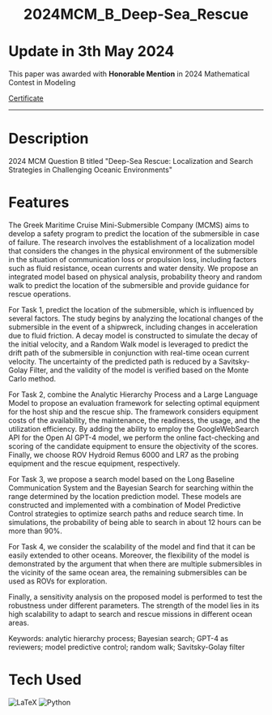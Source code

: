 <div align="center">
      <h1><br/>2024MCM_B_Deep-Sea_Rescue</h1>
     </div>


# Update in 3th May 2024
This paper was awarded with **Honorable Mention** in 2024 Mathematical Contest in Modeling

[Certificate](https://media.licdn.com/dms/image/D562DAQHkL9iMe0Nsiw/profile-treasury-image-shrink_800_800/0/1714711838322?e=1715432400&v=beta&t=G13kF18D3_6LS-VVvQxHU0Y9DEHbbNEj1IB3tiyyZXY)

---

# Description
2024 MCM Question B titled "Deep-Sea Rescue: Localization and Search Strategies in Challenging Oceanic Environments"

# Features
The Greek Maritime Cruise Mini-Submersible Company (MCMS) aims to develop a safety program to predict the location of the submersible in case of failure. The research involves the establishment of a localization model that considers the changes in the physical environment of the submersible in the situation of communication loss or propulsion loss, including factors such as fluid resistance, ocean currents and water density. We propose an integrated model based on physical analysis, probability theory and random walk to predict the location of the submersible and provide guidance for rescue operations.

For Task 1, predict the location of the submersible, which is influenced by several factors. The study begins by analyzing the locational changes of the submersible in the event of a shipwreck, including changes in acceleration due to fluid friction. A decay model is constructed to simulate the decay of the initial velocity, and a Random Walk model is leveraged to predict the drift path of the submersible in conjunction with real-time ocean current velocity. The uncertainty of the predicted path is reduced by a Savitsky-Golay Filter, and the validity of the model is verified based on the Monte Carlo method.

For Task 2, combine the Analytic Hierarchy Process and a Large Language Model to propose an evaluation framework for selecting optimal equipment for the host ship and the rescue ship. The framework considers equipment costs of the availability, the maintenance, the readiness, the usage, and the utilization efficiency. By adding the ability to employ the GoogleWebSearch API for the Open AI GPT-4 model, we perform the online fact-checking and scoring of the candidate equipment to ensure the objectivity of the scores. Finally, we choose ROV Hydroid Remus 6000 and LR7 as
the probing equipment and the rescue equipment, respectively.

For Task 3, we propose a search model based on the Long Baseline Communication
System and the Bayesian Search for searching within the range determined by the location prediction model. These models are constructed and implemented with a combination of Model Predictive Control strategies to optimize search paths and reduce search time. In simulations, the probability of being able to search in about 12 hours can be
more than 90%.

For Task 4, we consider the scalability of the model and find that it can be easily extended to other oceans. Moreover, the flexibility of the model is demonstrated by the argument that when there are multiple submersibles in the vicinity of the same ocean area, the remaining submersibles can be used as ROVs for exploration.

Finally, a sensitivity analysis on the proposed model is performed to test the robustness under different parameters. The strength of the model lies in its high scalability to adapt to search and rescue missions in different ocean areas.

Keywords: analytic hierarchy process; Bayesian search; GPT-4 as reviewers; model
predictive control; random walk; Savitsky-Golay filter

# Tech Used
 ![LaTeX](https://img.shields.io/badge/latex-%23008080.svg?style=for-the-badge&logo=latex&logoColor=white) ![Python](https://img.shields.io/badge/python-3670A0?style=for-the-badge&logo=python&logoColor=ffdd54)
      

      
<!-- </> with 💛 by readMD (https://readmd.itsvg.in) -->
    
